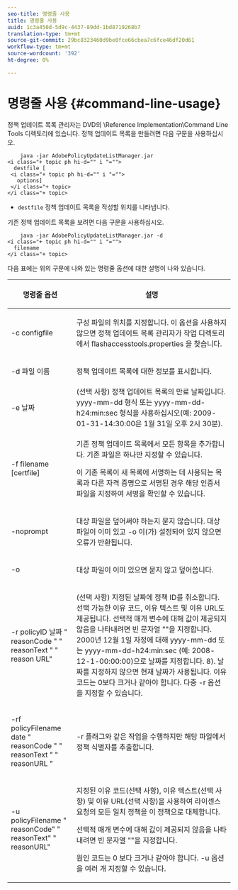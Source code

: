 ```yaml
---
seo-title: 명령줄 사용
title: 명령줄 사용
uuid: 1c3a450d-5d9c-4437-89dd-1bd8719268b7
translation-type: tm+mt
source-git-commit: 29bc8323460d9be0fce66cbea7c6fce46df20d61
workflow-type: tm+mt
source-wordcount: '392'
ht-degree: 0%

---
```



# 명령줄 사용 {#command-line-usage}

정책 업데이트 목록 관리자는 DVD의 \Reference Implementation\Command Line Tools 디렉토리에 있습니다. 정책 업데이트 목록을 만들려면 다음 구문을 사용하십시오.

```
    java -jar AdobePolicyUpdateListManager.jar  
<i class="+ topic ph hi-d="" i "="">
  destfile [ 
 <i class="+ topic ph hi-d="" i "="">
   options]  
 </i class="+ topic> 
</i class="+ topic>
```

* `destfile` 정책 업데이트 목록을 작성할 위치를 나타냅니다.

기존 정책 업데이트 목록을 보려면 다음 구문을 사용하십시오.

```
    java -jar AdobePolicyUpdateListManager.jar -d  
<i class="+ topic ph hi-d="" i "="">
  filename 
</i class="+ topic>
```

다음 표에는 위의 구문에 나와 있는 명령줄 옵션에 대한 설명이 나와 있습니다.

<table frame="all" colsep="1" rowsep="1" class="+ topic/table adobe-d/table " id="table_ghb_jqy_n4"> 
 <thead class="- topic/thead "> 
  <tr rowsep="1" class="- topic/row "> 
   <th colname="1" class="- topic/entry entry"> <p class="- topic/p ">명령줄 옵션 </p> </th> 
   <th colname="2" class="- topic/entry entry"> <p class="- topic/p ">설명 </p> </th> 
  </tr> 
 </thead>
 <tbody class="- topic/tbody "> 
  <tr rowsep="1" class="- topic/row "> 
   <td colname="1" class="- topic/entry "> <span class="+ topic/ph pr-d/codeph codeph"> -c configfile  </span> </td> 
   <td colname="2" class="- topic/entry "> <p class="- topic/p ">구성 파일의 위치를 지정합니다. 이 옵션을 사용하지 않으면 정책 업데이트 목록 관리자가 작업 디렉토리에서 <span class="filepath"> flashaccesstools.properties </span>을 찾습니다. </p> </td> 
  </tr> 
  <tr rowsep="1" class="- topic/row "> 
   <td colname="1" class="- topic/entry "> <p class="- topic/p "> <span class="+ topic/ph pr-d/codeph codeph"> -d 파일 이름  </span> </p> </td> 
   <td colname="2" class="- topic/entry "> <p class="- topic/p ">정책 업데이트 목록에 대한 정보를 표시합니다. </p> </td> 
  </tr> 
  <tr rowsep="1" class="- topic/row "> 
   <td colname="1" class="- topic/entry "> <span class="+ topic/ph pr-d/codeph codeph"> -e 날짜  </span> </td> 
   <td colname="2" class="- topic/entry "> (선택 사항) 정책 업데이트 목록의 만료 날짜입니다. <span class="+ topic/ph pr-d/codeph codeph"> yyyy-mm-dd </span> 형식 또는 <span class="+ topic/ph pr-d/codeph codeph"> yyyy-mm-dd-h24:min:sec </span> 형식을 사용하십시오(예: 2009-01-31-14:30:00은 1월 31일 오후 2시 30분). </td> 
  </tr> 
  <tr rowsep="1" class="- topic/row "> 
   <td colname="1" class="- topic/entry "> <span class="+ topic/ph pr-d/codeph codeph"> -f filename [certfile]  </span> </td> 
   <td colname="2" class="- topic/entry "> <p class="- topic/p ">기존 정책 업데이트 목록에서 모든 항목을 추가합니다. 기존 파일은 하나만 지정할 수 있습니다. </p> <p class="- topic/p ">이 기존 목록이 새 목록에 서명하는 데 사용되는 목록과 다른 자격 증명으로 서명된 경우 해당 인증서 파일을 지정하여 서명을 확인할 수 있습니다. </p> </td> 
  </tr> 
  <tr rowsep="1" class="- topic/row "> 
   <td colname="1" class="- topic/entry "> <span class="+ topic/ph pr-d/codeph codeph"> -noprompt  </span> </td> 
   <td colname="2" class="- topic/entry "> <p class="- topic/p ">대상 파일을 덮어써야 하는지 묻지 않습니다. 대상 파일이 이미 있고 <span class="codeph"> -o </span>이(가) 설정되어 있지 않으면 오류가 반환됩니다. </p> </td> 
  </tr> 
  <tr rowsep="1" class="- topic/row "> 
   <td colname="1" class="- topic/entry "> <span class="codeph"> -o  </span> </td> 
   <td colname="2" class="- topic/entry "> <p class="- topic/p ">대상 파일이 이미 있으면 묻지 않고 덮어씁니다. </p> </td> 
  </tr> 
  <tr rowsep="1" class="- topic/row "> 
   <td colname="1" class="- topic/entry "> <span class="+ topic/ph pr-d/codeph codeph"> -r policyID  </span> <span class="+ topic/ph pr-d/codeph codeph"> 날짜  </span> "  <span class="+ topic/ph pr-d/codeph codeph"> reasonCode  </span>" "  <span class="+ topic/ph pr-d/codeph codeph"> reasonText  </span>" " reason <span class="+ topic/ph pr-d/codeph codeph">   </span>URL" </td> 
   <td colname="2" class="- topic/entry "> <p class="- topic/p ">(선택 사항) 지정된 날짜에 정책 ID를 취소합니다. 선택 가능한 이유 코드, 이유 텍스트 및 이유 URL도 제공됩니다. 선택적 매개 변수에 대해 값이 제공되지 않음을 나타내려면 빈 문자열 ""을 지정합니다. 2000년 12월 1일 자정에 대해 <span class="+ topic/ph pr-d/codeph codeph"> yyyy-mm-dd </span> 또는 <span class="+ topic/ph pr-d/codeph codeph"> yyyy-mm-dd-h24:min:sec </span>(예: 2008-12-1-00:00:00)으로 날짜를 지정합니다. 8). 날짜를 지정하지 않으면 현재 날짜가 사용됩니다. 이유 코드는 0보다 크거나 같아야 합니다. 다중 -r 옵션을 지정할 수 있습니다. </p> </td> 
  </tr> 
  <tr rowsep="1" class="- topic/row "> 
   <td colname="1" class="- topic/entry "> <p class="- topic/p ">-rf <span class="+ topic/ph pr-d/codeph codeph"> policyFilename </span> <span class="+ topic/ph pr-d/codeph codeph"> date </span> " <span class="+ topic/ph pr-d/codeph codeph"> reasonCode </span>" " <span class="+ topic/ph pr-d/codeph codeph"> reasonText </span>" " <span class="+ topic/ph pr-d/codeph codeph"> reasonURL </span>" </p> </td> 
   <td colname="2" class="- topic/entry "> <p class="- topic/p ">-r 플래그와 같은 작업을 수행하지만 해당 파일에서 정책 식별자를 추출합니다. </p> </td> 
  </tr> 
  <tr rowsep="0" class="- topic/row "> 
   <td colname="1" class="- topic/entry "> <span class="codeph"> -u policyFilename " reasonCode" " reasonText" " reasonURL"  </span> </td> 
   <td colname="2" class="- topic/entry "> <p>지정된 이유 코드(선택 사항), 이유 텍스트(선택 사항) 및 이유 URL(선택 사항)을 사용하여 라이센스 요청의 모든 일치 정책을 이 정책으로 대체합니다. </p> <p>선택적 매개 변수에 대해 값이 제공되지 않음을 나타내려면 빈 문자열 ""을 지정합니다. </p> <p>원인 코드는 <span class="codeph"> 0 </span>보다 크거나 같아야 합니다. <span class="codeph"> -u </span> 옵션을 여러 개 지정할 수 있습니다. </p> </td> 
  </tr> 
 </tbody> 
</table>

